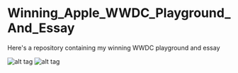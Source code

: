 # Winning_Apple_WWDC_Playground_And_Essay

Here's a repository containing my winning WWDC playground and essay

![alt tag](https://github.com/kennybatista/Winning_Apple_WWDC_Playground_And_Essay/blob/master/WWDC.gif)
![alt tag](https://github.com/kennybatista/Winning_Apple_WWDC_Playground_And_Essay/blob/master/award_email.png)


